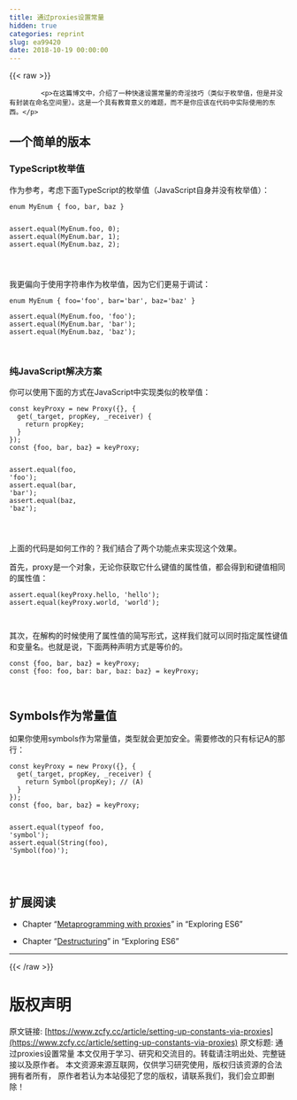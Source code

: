 ```yaml
---
title: 通过proxies设置常量
hidden: true
categories: reprint
slug: ea99420
date: 2018-10-19 00:00:00
---
```


{{< raw >}}

            <p>在这篇博文中，介绍了一种快速设置常量的奇淫技巧（类似于枚举值，但是并没有封装在命名空间里）。这是一个具有教育意义的难题，而不是你应该在代码中实际使用的东西。</p>
<h2>一个简单的版本</h2>
<h3>TypeScript枚举值</h3>
<p>作为参考，考虑下面TypeScript的枚举值（JavaScript自身并没有枚举值）：</p>
<pre><code class="hljs crystal"><span class="hljs-class"><span class="hljs-keyword">enum</span> <span class="hljs-title">MyEnum</span> { <span class="hljs-title">foo</span>, <span class="hljs-title">bar</span>, <span class="hljs-title">baz</span> }</span>

assert.equal(MyEnum.foo, <span class="hljs-number">0</span>);
assert.equal(MyEnum.bar, <span class="hljs-number">1</span>);
assert.equal(MyEnum.baz, <span class="hljs-number">2</span>);


</code></pre><p>我更偏向于使用字符串作为枚举值，因为它们更易于调试：</p>
<pre><code class="hljs groovy"><span class="hljs-class"><span class="hljs-keyword">enum</span> <span class="hljs-title">MyEnum</span> {</span> foo=<span class="hljs-string">'foo'</span>, bar=<span class="hljs-string">'bar'</span>, baz=<span class="hljs-string">'baz'</span> }

<span class="hljs-keyword">assert</span>.equal(MyEnum.foo, <span class="hljs-string">'foo'</span>);
<span class="hljs-keyword">assert</span>.equal(MyEnum.bar, <span class="hljs-string">'bar'</span>);
<span class="hljs-keyword">assert</span>.equal(MyEnum.baz, <span class="hljs-string">'baz'</span>);


</code></pre><h3>纯JavaScript解决方案</h3>
<p>你可以使用下面的方式在JavaScript中实现类似的枚举值：</p>
<pre><code class="hljs dart"><span class="hljs-keyword">const</span> keyProxy = <span class="hljs-keyword">new</span> Proxy({}, {
  <span class="hljs-keyword">get</span>(_target, propKey, _receiver) {
    <span class="hljs-keyword">return</span> propKey;
  }
});
<span class="hljs-keyword">const</span> {foo, bar, baz} = keyProxy;

<span class="hljs-keyword">assert</span>.equal(foo, <span class="hljs-string">'foo'</span>);
<span class="hljs-keyword">assert</span>.equal(bar, <span class="hljs-string">'bar'</span>);
<span class="hljs-keyword">assert</span>.equal(baz, <span class="hljs-string">'baz'</span>);


</code></pre><p>上面的代码是如何工作的？我们结合了两个功能点来实现这个效果。</p>
<p>首先，proxy是一个对象，无论你获取它什么键值的属性值，都会得到和键值相同的属性值：</p>
<pre><code class="hljs aspectj"><span class="hljs-keyword">assert</span>.equal(keyProxy.hello, <span class="hljs-string">'hello'</span>);
<span class="hljs-keyword">assert</span>.equal(keyProxy.world, <span class="hljs-string">'world'</span>);


</code></pre><p>其次，在解构的时候使用了属性值的简写形式，这样我们就可以同时指定属性键值和变量名。也就是说，下面两种声明方式是等价的。</p>
<pre><code class="hljs mipsasm">const {foo, <span class="hljs-keyword">bar, </span><span class="hljs-keyword">baz} </span>= keyProxy<span class="hljs-comment">;</span>
const {foo: foo, <span class="hljs-keyword">bar: </span><span class="hljs-keyword">bar, </span><span class="hljs-keyword">baz: </span><span class="hljs-keyword">baz} </span>= keyProxy<span class="hljs-comment">;</span>


</code></pre><h2>Symbols作为常量值</h2>
<p>如果你使用symbols作为常量值，类型就会更加安全。需要修改的只有标记A的那行：</p>
<pre><code class="hljs dart"><span class="hljs-keyword">const</span> keyProxy = <span class="hljs-keyword">new</span> Proxy({}, {
  <span class="hljs-keyword">get</span>(_target, propKey, _receiver) {
    <span class="hljs-keyword">return</span> <span class="hljs-built_in">Symbol</span>(propKey); <span class="hljs-comment">// (A)</span>
  }
});
<span class="hljs-keyword">const</span> {foo, bar, baz} = keyProxy;

<span class="hljs-keyword">assert</span>.equal(typeof foo, <span class="hljs-string">'symbol'</span>);
<span class="hljs-keyword">assert</span>.equal(<span class="hljs-built_in">String</span>(foo), <span class="hljs-string">'Symbol(foo)'</span>);


</code></pre><h2>扩展阅读</h2>
<ul>
<li><p>Chapter “<a href="http://exploringjs.com/es6/ch_proxies.html">Metaprogramming with proxies</a>” in “Exploring ES6”</p>
</li>
<li><p>Chapter “<a href="http://exploringjs.com/es6/ch_destructuring.html">Destructuring</a>” in “Exploring ES6”</p>
</li>
</ul>
<hr>

          
{{< /raw >}}

# 版权声明
原文链接: [https://www.zcfy.cc/article/setting-up-constants-via-proxies](https://www.zcfy.cc/article/setting-up-constants-via-proxies)
原文标题: 通过proxies设置常量
本文仅用于学习、研究和交流目的。转载请注明出处、完整链接以及原作者。
本文资源来源互联网，仅供学习研究使用，版权归该资源的合法拥有者所有，
原作者若认为本站侵犯了您的版权，请联系我们，我们会立即删除！
